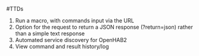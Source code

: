 #TTDs

1. Run a macro, with commands input via the URL
2. Option for the request to return a JSON response (?return=json) rather than a simple text response
3. Automated service discovery for OpenHAB2
4. View command and result history/log
  
